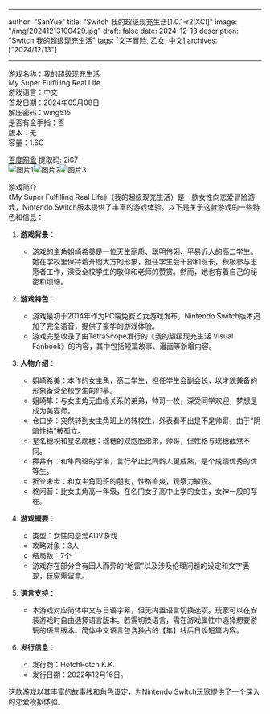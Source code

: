 
---
author: "SanYue"
title: "Switch 我的超级现充生活[1.0.1-r2|XCI]"
image: "/img/20241213100429.jpg"
draft: false
date: 2024-12-13
description: "Switch 我的超级现充生活"
tags: [文字冒险, 乙女, 中文]
archives: ["2024/12/13"]

---

游戏名称：我的超级现充生活   
My Super Fulfilling Real Life    
游戏语言：中文  
首发日期：2024年05月08日  
解压密码：wing515  
是否有金手指：否  
版本：无   
容量：1.6G

[百度网盘](https://pan.baidu.com/s/1OhGwXRc4jB5N0koGpCqwUw) 提取码: 2i67  
![图片1](/img/20efdb.jpg)![图片2](/img/5968ac.jpg)![图片3](/img/77d1a8.jpg)  

游戏简介  
《My Super Fulfilling Real Life》（我的超级现充生活）是一款女性向恋爱冒险游戏，Nintendo Switch版本提供了丰富的游戏体验。以下是关于这款游戏的一些特色和信息：

1. **游戏背景**：
   - 游戏的主角姐崎希美是一位天生丽质、聪明伶俐、平易近人的高二学生。她在学校里保持着开朗大方的形象，担任学生会干部和班长，积极参与志愿者工作，深受全校学生的敬仰和老师的赞赏。然而，她也有着自己的秘密和烦恼。

2. **游戏特色**：
   - 游戏最初于2014年作为PC端免费乙女游戏发布，Nintendo Switch版本追加了完全语音，提供了豪华的游戏体验。
   - 游戏完整收录了由TetraScope发行的《我的超级现充生活 Visual Fanbook》的内容，其中包括短篇故事、漫画等新增内容。

3. **人物介绍**：
   - 姐崎希美：本作的女主角，高二学生，担任学生会副会长，以才貌兼备的形象备受全校学生的仰慕。
   - 姐崎隼：与女主角无血缘关系的弟弟，帅哥一枚，深受同学欢迎，梦想是成为美容师。
   - 仓口步：突然转到女主角班上的转校生，外表看不出是不是帅哥，由于“阴暗性格”被孤立。
   - 星名穗积和星名瑞穗：瑞穗的双胞胎弟弟，帅哥，但性格与瑞穗截然不同。
   - 押井有：和隼同班的学弟，言行举止比同龄人更成熟，是个成绩优秀的优等生。
   - 折笠未步：和女主角同班的朋友，性格直爽，观察力敏锐。
   - 柊闲音：比女主角高一年级，在名门女子高中上学的女生，女神一般的存在。

4. **游戏概要**：
   - 类型：女性向恋爱ADV游戏
   - 攻略对象：3人
   - 结局数：7个
   - 游戏存在部分含有因人而异的“地雷”以及涉及伦理问题的设定和文字表现，玩家需留意。

5. **语言支持**：
   - 本游戏对应简体中文与日语字幕，但无内置语言切换选项。玩家可以在安装游戏时自由选择语言版本。若需切换语言，需在游戏属性中选择想要游玩的语言版本。简体中文语言包含独占的【隼】线后日谈短篇内容。

6. **发行信息**：
   - 发行商：HotchPotch K.K.
   - 发行日期：2022年12月16日。

这款游戏以其丰富的故事线和角色设定，为Nintendo Switch玩家提供了一个深入的恋爱模拟体验。
